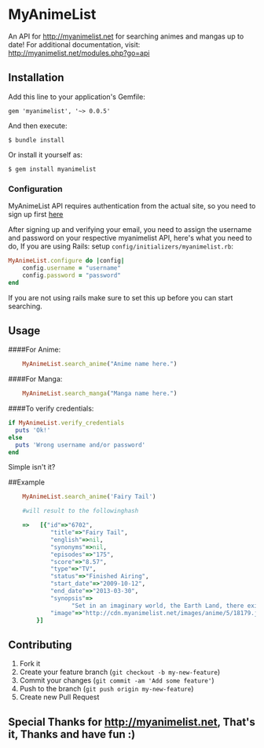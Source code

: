 # MyAnimeList
An API for http://myanimelist.net for searching animes and mangas up to date!
For additional documentation, visit: http://myanimelist.net/modules.php?go=api
## Installation

Add this line to your application's Gemfile:

    gem 'myanimelist', '~> 0.0.5'

And then execute:

    $ bundle install

Or install it yourself as:

    $ gem install myanimelist

### Configuration
MyAnimeList API requires authentication from the actual site, so you need to sign up first
<a href="http://myanimelist.net/register.php">here</a>

After signing up and verifying your email, you need to assign the username and password on your respective myanimelist API,
here's what you need to do,
If you are using Rails: setup `config/initializers/myanimelist.rb`:
```ruby
MyAnimeList.configure do |config|
    config.username = "username"
    config.password = "password"
end
```
If you are not using rails make sure to set this up before you can start searching.

## Usage
####For Anime:
```ruby
    MyAnimeList.search_anime("Anime name here.")
```
####For Manga:
```ruby
    MyAnimeList.search_manga("Manga name here.")
```

####To verify credentials:
```ruby
if MyAnimeList.verify_credentials
  puts 'Ok!'
else
  puts 'Wrong username and/or password'
end
```

Simple isn't it?

##Example
```ruby
    MyAnimeList.search_anime('Fairy Tail')

    #will result to the followinghash

    =>   [{"id"=>"6702",
            "title"=>"Fairy Tail",
            "english"=>nil,
            "synonyms"=>nil,
            "episodes"=>"175",
            "score"=>"8.57",
            "type"=>"TV",
            "status"=>"Finished Airing",
            "start_date"=>"2009-10-12",
            "end_date"=>"2013-03-30",
            "synopsis"=>
                  "Set in an imaginary world, the Earth Land, there exists a Mage Guild called Fairy Tail...",
            "image"=>"http://cdn.myanimelist.net/images/anime/5/18179.jpg"}
        }]

```

## Contributing

1. Fork it
2. Create your feature branch (`git checkout -b my-new-feature`)
3. Commit your changes (`git commit -am 'Add some feature'`)
4. Push to the branch (`git push origin my-new-feature`)
5. Create new Pull Request


## Special Thanks for http://myanimelist.net, That's it, Thanks and have fun :)
